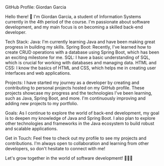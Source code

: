 GitHub Profile: Giordan Garcia

Hello there! 👋 I'm Giordan Garcia, a student of Information Systems currently in the 4th period of the course. I'm passionate about software development, and my main focus is on becoming a skilled back-end developer.

Tech Stack:
Java: I'm currently learning Java and have been making great progress in building my skills.
Spring Boot: Recently, I've learned how to create CRUD operations with a database using Spring Boot, which has been an exciting milestone for me.
SQL: I have a basic understanding of SQL, which is crucial for working with databases and managing data.
HTML and CSS: I know the basics of HTML and CSS, which helps me in creating user interfaces and web applications.

Projects:
I have started my journey as a developer by creating and contributing to personal projects hosted on my GitHub profile. These projects showcase my progress and the technologies I've been learning, such as Java, Spring Boot, and more. I'm continuously improving and adding new projects to my portfolio.

Goals:
As I continue to explore the world of back-end development, my goal is to deepen my knowledge of Java and Spring Boot. I also plan to explore other technologies and frameworks in the Java ecosystem to build robust and scalable applications.

Get in Touch:
Feel free to check out my profile to see my projects and contributions. I'm always open to collaboration and learning from other developers, so don't hesitate to connect with me!

Let's grow together in the world of software development! 🚀👨‍💻
